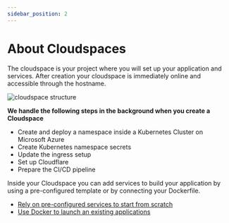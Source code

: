```yaml
---
sidebar_position: 2
---
```


# About Cloudspaces

The cloudspace is your project where you will set up your application and services. After creation your cloudspace is immediately online and accessible through the hostname.

![cloudspace structure](https://api.mogenius.com/file/id/a89ae14f-8a37-4a05-999e-f6b80380a877)

**We handle the following steps in the background when you create a Cloudspace**

- Create and deploy a namespace inside a Kubernetes Cluster on Microsoft Azure
- Create Kubernetes namespace secrets
- Update the ingress setup
- Set up Cloudflare
- Prepare the CI/CD pipeline

Inside your Cloudspace you can add services to build your application by using a pre-configured template or by connecting your Dockerfile.
- [Rely on pre-configured services to start from scratch](./../mogenius-platform/services.md)
- [Use Docker to launch an existing applications](./../services/docker.md)

